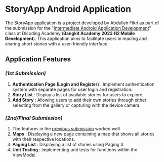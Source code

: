 # StoryApp Android Application

The StoryApp application is a project developed by Abdullah Fikri as part of the submission for
the "[Intermediate Android Application Development](https://www.dicoding.com/academies/352)" class
at Dicoding Academy (**Bangkit Academy 2023 H2 Mobile Development**). This application aims to
facilitate users in reading and sharing short stories with a user-friendly interface.

## Application Features

### _(1st Submission)_

1. **Authentication Page (Login and Register)** : Implement authentication system with separate
   pages for user login and registration.
2. **Story List** : Display a list of available stories for users to explore.
3. **Add Story** : Allowing users to add their own stories through either selecting from the gallery
   or capturing with the device camera.

### _(2nd/Final Submission)_

1. The features in the [previous submission](https://github.com/fikrihandy/story-app/tree/first-submission) worked well
2. **Maps** : Displaying a new page containing a map that shows all stories with their respective locations.
3. **Paging List** : Displaying a list of stories using Paging 3.
4. **Unit Testing** : Implementing unit tests for functions within the ViewModel.